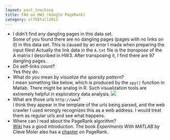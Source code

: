 ```yaml
---
layout: post_teaching
title: FAQ on HW3 (Google PageRank)
category: st758fall2013
---
```


* I didn't find any dangling pages in this data set.  
Some of you found there are no dangling pages (pages with no links on it) in this data set. This is caused by an error I made when preparing the input files! Actually the link data in the `A.txt` file is the *transpose* of the A matrix I described in HW3. After transposing it, I find there are 97 dangling pages.
* Do self-links count?  
Yes they do.
* What do you mean by *visualize the sparsity pattern*?  
I mean something like below, which is produced by the `spy()` function in Matlab. There might be analog in R. Such visualization tools are extremely helpful in exploratory data analysis. ![](../../../A_sparsity.png?raw=true) 
* What are those urls `http://www`?  
I think they appear in the template of the urls being parsed, and the web crawler I used wrongly recognizes this as a web address. I would treat them as regular urls and see what happens.
* Where can I read about the PageRank algorithm?  
[Wiki](http://en.wikipedia.org/wiki/PageRank) has a good introduction. The book *Experiments With MATLAB* by Cleve Moler also has a [chapter](http://www.mathworks.com/moler/exm/chapters/pagerank.pdf) on PageRank.